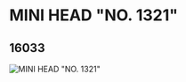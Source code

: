 # MINI HEAD "NO. 1321"
## 16033
![MINI HEAD "NO. 1321"](https://lc-www-live-s.legocdn.com/media/bricks/5/2/6056854.jpg)